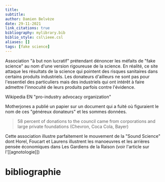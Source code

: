 ```yaml
---
title: 
subtitle:
author: Damien Belvèze
date: 29-11-2021
link_citations: true
bibliography: mylibrary.bib
biblio_style: csl\ieee.csl
aliases: []
tags: [fake science]
---
```


Association "à but non lucratif" prétendant dénoncer les méfaits de "fake science" au nom d'une version rigoureuse de la science. 
En réalité, ce site attaque les résultats de la science qui pointent des risques sanitaires dans certains produits industriels. 
Les donateurs d'ailleurs ne sont pas pour l'essentiel des particuliers mais des industriels qui ont intérêt à faire admettre l'innocuité de leurs produits parfois contre l'évidence. 

Wikipedia EN "pro-industry advocacy organization"

Motherjones a publié un papier sur un document qui a fuité où figuraient le nom de ces "généreux donateurs" et les sommes données. 

> 58 percent of donations to the council came from corporations and large private foundations (Chevron, Coca Cola, Bayer)

Cette association illustre parfaitement le mouvement de la "Sound Science" dont Horel, Foucart et Laurens illustrent les manoeuvres et les arrières pensée économiques dans Les Gardiens de la Raison (voir l'article sur l'[[agnotologie]])






# bibliographie

